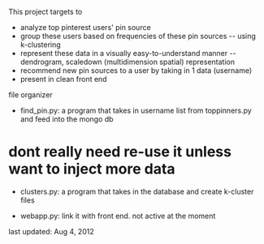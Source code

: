 This project targets to 
- analyze top pinterest users' pin source
- group these users based on frequencies of these pin sources 
-- using k-clustering
- represent these data in a visually easy-to-understand manner
-- dendrogram, scaledown (multidimension spatial) representation
- recommend new pin sources to a user by taking in 1 data (username)
- present in clean front end



file organizer
- find_pin.py: a program that takes in username list from toppinners.py and feed into the mongo db
# dont really need re-use it unless want to inject more data

- clusters.py: a program that takes in the database and create k-cluster files

- webapp.py: link it with front end. not active at the moment 


last updated: Aug 4, 2012
